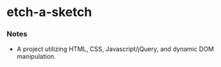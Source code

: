 # etch-a-sketch

### Notes
* A project utilizing HTML, CSS, Javascript/jQuery, and dynamic DOM manipulation.  
